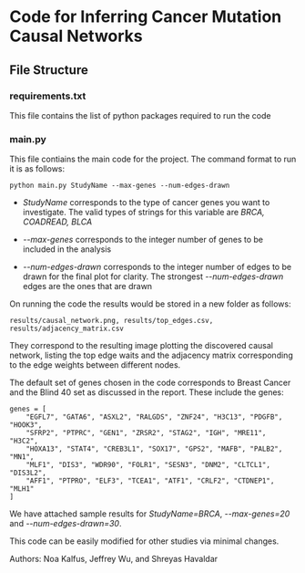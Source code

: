 # Code for Inferring Cancer Mutation Causal Networks

## File Structure

### requirements.txt

This file contains the list of python packages required to run the code

### main.py

This file contiains the main code for the project. The command format to run it is as follows:

```
python main.py StudyName --max-genes --num-edges-drawn
```

- *StudyName* corresponds to the type of cancer genes you want to investigate. The valid types of strings for this variable are *BRCA, COADREAD, BLCA*

- *--max-genes* corresponds to the integer number of genes to be included in the analysis 

- *--num-edges-drawn* corresponds to the integer number of edges to be drawn for the final plot for clarity. The strongest *--num-edges-drawn* edges are the ones that are drawn

On running the code the results would be stored in a new folder as follows:
```
results/causal_network.png, results/top_edges.csv, results/adjacency_matrix.csv
```

They correspond to the resulting image plotting the discovered causal network, listing the top edge waits and the adjacency matrix corresponding to the edge weights between different nodes.

The default set of genes chosen in the code corresponds to Breast Cancer and the Blind 40 set as discussed in the report. These include the genes:

```
genes = [
    "EGFL7", "GATA6", "ASXL2", "RALGDS", "ZNF24", "H3C13", "PDGFB", "HOOK3",
    "SFRP2", "PTPRC", "GEN1", "ZRSR2", "STAG2", "IGH", "MRE11", "H3C2",
    "HOXA13", "STAT4", "CREB3L1", "SOX17", "GPS2", "MAFB", "PALB2", "MN1",
    "MLF1", "DIS3", "WDR90", "FOLR1", "SESN3", "DNM2", "CLTCL1", "DIS3L2",
    "AFF1", "PTPRO", "ELF3", "TCEA1", "ATF1", "CRLF2", "CTDNEP1", "MLH1"
]
```
We have attached sample results for *StudyName=BRCA*, *--max-genes=20* and *--num-edges-drawn=30*.

This code can be easily modified for other studies via minimal changes.

Authors: Noa Kalfus, Jeffrey Wu, and Shreyas Havaldar
